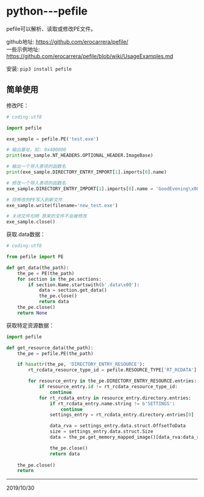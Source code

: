 # python---pefile

pefile可以解析、读取或修改PE文件。  

github地址: https://github.com/erocarrera/pefile/  
一些示例地址: https://github.com/erocarrera/pefile/blob/wiki/UsageExamples.md  

安装: `pip3 install pefile`  

## 简单使用
修改PE：  
```python
# coding:utf8

import pefile

exe_sample = pefile.PE('test.exe')

# 输出基址，如: 0x400000
print(exe_sample.NT_HEADERS.OPTIONAL_HEADER.ImageBase)

# 输出一个导入表项的函数名
print(exe_sample.DIRECTORY_ENTRY_IMPORT[1].imports[0].name)

# 修改一个导入表项的函数名
exe_sample.DIRECTORY_ENTRY_IMPORT[1].imports[0].name = 'GoodEvening\x00'  # 使用\x00截断

# 将修改的PE写入到新文件
exe_sample.write(filename='new_test.exe')

# 关闭文件句柄 原来的文件不会被修改
exe_sample.close()
```

获取.data数据：  
```python
# coding:utf8

from pefile import PE

def get_data(the_path):
    the_pe = PE(the_path)
    for section in the_pe.sections:
        if section.Name.startswith(b'.data\x00'):
            data = section.get_data()
            the_pe.close()
            return data
    the_pe.close()
    return None
```

获取特定资源数据：  
```python
import pefile

def get_resource_data(the_path):
    the_pe = pefile.PE(the_path)

    if hasattr(the_pe, 'DIRECTORY_ENTRY_RESOURCE'):
        rt_rcdata_resource_type_id = pefile.RESOURCE_TYPE['RT_RCDATA']

        for resource_entry in the_pe.DIRECTORY_ENTRY_RESOURCE.entries:
            if resource_entry.id != rt_rcdata_resource_type_id:
                continue
            for rt_rcdata_entry in resource_entry.directory.entries:
                if rt_rcdata_entry.name.string != b'SETTINGS':
                    continue
                settings_entry = rt_rcdata_entry.directory.entries[0]

                data_rva = settings_entry.data.struct.OffsetToData
                size = settings_entry.data.struct.Size
                data = the_pe.get_memory_mapped_image()[data_rva:data_rva+size]

                the_pe.close()
                return data
    
    the_pe.close()
    return
```


---
2019/10/30  
